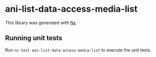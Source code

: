 # ani-list-data-access-media-list

This library was generated with [Nx](https://nx.dev).

## Running unit tests

Run `nx test ani-list-data-access-media-list` to execute the unit tests.
